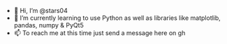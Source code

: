 - 👋 Hi, I’m @stars04
- 🌱 I’m currently learning to use Python as well as libraries like matplotlib, pandas, numpy & PyQt5
- 📫 To reach me at this time just send a message here on gh

<!---
stars04/stars04 is a ✨ special ✨ repository because its `README.md` (this file) appears on your GitHub profile.
You can click the Preview link to take a look at your changes.
--->
